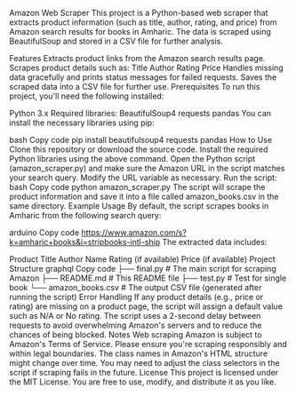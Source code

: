 Amazon Web Scraper
This project is a Python-based web scraper that extracts product information (such as title, author, rating, and price) from Amazon search results for books in Amharic. The data is scraped using BeautifulSoup and stored in a CSV file for further analysis.

Features
Extracts product links from the Amazon search results page.
Scrapes product details such as:
Title
Author
Rating
Price
Handles missing data gracefully and prints status messages for failed requests.
Saves the scraped data into a CSV file for further use.
Prerequisites
To run this project, you'll need the following installed:

Python 3.x
Required libraries:
BeautifulSoup4
requests
pandas
You can install the necessary libraries using pip:

bash
Copy code
pip install beautifulsoup4 requests pandas
How to Use
Clone this repository or download the source code.
Install the required Python libraries using the above command.
Open the Python script (amazon_scraper.py) and make sure the Amazon URL in the script matches your search query. Modify the URL variable as necessary.
Run the script:
bash
Copy code
python amazon_scraper.py
The script will scrape the product information and save it into a file called amazon_books.csv in the same directory.
Example Usage
By default, the script scrapes books in Amharic from the following search query:

arduino
Copy code
https://www.amazon.com/s?k=amharic+books&i=stripbooks-intl-ship
The extracted data includes:

Product Title
Author Name
Rating (if available)
Price (if available)
Project Structure
graphql
Copy code
├── final.py   # The main script for scraping Amazon
├── README.md           # This README file
├── test.py             # Test for single book
└── amazon_books.csv    # The output CSV file (generated after running the script)
Error Handling
If any product details (e.g., price or rating) are missing on a product page, the script will assign a default value such as N/A or No rating.
The script uses a 2-second delay between requests to avoid overwhelming Amazon's servers and to reduce the chances of being blocked.
Notes
Web scraping Amazon is subject to Amazon's Terms of Service. Please ensure you're scraping responsibly and within legal boundaries.
The class names in Amazon's HTML structure might change over time. You may need to adjust the class selectors in the script if scraping fails in the future.
License
This project is licensed under the MIT License. You are free to use, modify, and distribute it as you like.
